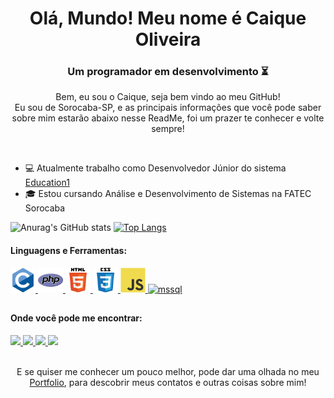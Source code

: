 <h1 align="center">Olá, Mundo! Meu nome é Caique Oliveira</h1>
<h3 align="center">Um programador em desenvolvimento ⏳ </h3>

<p align="center">Bem, eu sou o Caique, seja bem vindo ao meu GitHub! <br>Eu sou de Sorocaba-SP, e as principais informações que você pode saber sobre mim estarão abaixo nesse ReadMe, foi um prazer te conhecer e volte sempre!</p>

<br>

- 💻 Atualmente trabalho como Desenvolvedor Júnior do sistema <a href="https://education1.com.br/?gclid=Cj0KCQjwn4qWBhCvARIsAFNAMiisFx-x3ghD5T9hbgohg7YYWHkErIB3NdyaPnBan1mDF6WsiYc_0PwaAqTLEALw_wcB" target="_blank">Education1</a>
- 🎓 Estou cursando Análise e Desenvolvimento de Sistemas na FATEC Sorocaba

![Anurag's GitHub stats](https://github-readme-stats.vercel.app/api?username=caiqueos&show_icons=true&theme=dark)
[![Top Langs](https://github-readme-stats.vercel.app/api/top-langs/?username=caiqueos&theme=dark)](https://github.com/anuraghazra/github-readme-stats)

<h4>Linguagens e Ferramentas:</h3>
<p> <a href="https://www.cprogramming.com/" target="_blank" rel="noreferrer"> <img src="https://raw.githubusercontent.com/devicons/devicon/master/icons/c/c-original.svg" alt="c" width="40" height="40"/> </a> <a href="https://www.php.net/" target="_blank" rel="noreferrer"> <img src="https://raw.githubusercontent.com/devicons/devicon/master/icons/php/php-original.svg" alt="php" width="40" height="40"/> </a> <a href="https://www.w3.org/html/" target="_blank" rel="noreferrer"> <img src="https://raw.githubusercontent.com/devicons/devicon/master/icons/html5/html5-original-wordmark.svg" alt="html5" width="40" height="40"/> </a> <a href="https://www.w3schools.com/css/" target="_blank" rel="noreferrer"> <img src="https://raw.githubusercontent.com/devicons/devicon/master/icons/css3/css3-original-wordmark.svg" alt="css3" width="40" height="40"/> </a> <a href="https://developer.mozilla.org/en-US/docs/Web/JavaScript" target="_blank" rel="noreferrer"> <img src="https://raw.githubusercontent.com/devicons/devicon/master/icons/javascript/javascript-original.svg" alt="javascript" width="40" height="40"/> </a> <a href="https://www.microsoft.com/en-us/sql-server" target="_blank" rel="noreferrer"> <img src="https://www.svgrepo.com/show/303229/microsoft-sql-server-logo.svg" alt="mssql" width="40" height="40"/> </a> </p>

##

<h4>Onde você pode me encontrar:</h4>

<div>
  <a href="https://www.instagram.com/caique.14/" target="_blank">
    <img src="https://img.shields.io/badge/Instagram-E4405F?style=for-the-badge&logo=instagram&logoColor=white">
  </a>
  
  <a href="https://www.twitch.tv/angusbk5636" target="_blank">
    <img src="https://img.shields.io/badge/Twitch-9146FF?style=for-the-badge&logo=twitch&logoColor=white">
  </a>
  
  <a href="https://www.linkedin.com/in/Caique-OS" target="_blank">
    <img src="https://img.shields.io/badge/LinkedIn-0077B5?style=for-the-badge&logo=linkedin&logoColor=white">
  </a>
  
  <a href="mailto:CaiqueOliSIlva5636@gmail.com">
    <img src="https://img.shields.io/badge/Gmail-D14836?style=for-the-badge&logo=gmail&logoColor=white">
  </a>  
</div>

<br>

<p align="center">E se quiser me conhecer um pouco melhor, pode dar uma olhada no meu <a href="https://caiqueos.github.io/Portfolio/" target="_blank">Portfolio</a>, para descobrir meus contatos e outras coisas sobre mim!</p>
